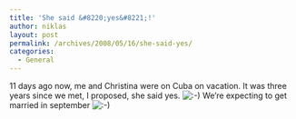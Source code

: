 ```yaml
---
title: 'She said &#8220;yes&#8221;!'
author: niklas
layout: post
permalink: /archives/2008/05/16/she-said-yes/
categories:
  - General
---
```

11 days ago now, me and Christina were on Cuba on vacation. It was three years since we met, I proposed, she said yes. <img src='http://blog.saers.com/wp-includes/images/smilies/icon_smile.gif' alt=':-)' class='wp-smiley' /> We&#8217;re expecting to get married in september <img src='http://blog.saers.com/wp-includes/images/smilies/icon_smile.gif' alt=':-)' class='wp-smiley' />